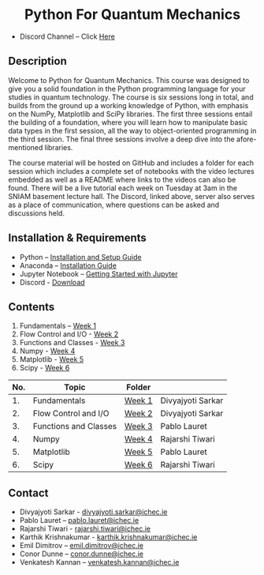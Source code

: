 # <center> Python For Quantum Mechanics </center>

- Discord Channel – Click [Here](https://discord.gg/BrzY9C5R)


## Description
Welcome to Python for Quantum Mechanics. This course was designed to give you a solid foundation in the Python programming language for your studies in quantum technology. The course is six sessions long in total, and builds from the ground up a working knowledge of Python, with emphasis on the NumPy, Matplotlib and SciPy libraries. The first three sessions entail the building of a foundation, where you will learn how to manipulate basic data types in the first session, all the way to object-oriented programming in the third session. The final three sessions involve a deep dive into the afore-mentioned libraries.

The course material will be hosted on GitHub and includes a folder for each session which includes a complete set of notebooks with the video lectures embedded as well as a README where links to the videos can also be found. There will be a live tutorial each week on Tuesday at 3am in the SNIAM basement lecture hall. The Discord, linked above, server also serves as a place of communication, where questions can be asked and discussions held.

## Installation & Requirements
- Python – [Installation and Setup Guide](https://realpython.com/installing-python/)
- Anaconda – [Installation Guide]( https://docs.anaconda.com/anaconda/install/)
- Jupyter Notebook – [Getting Started with Jupyter](https://jupyter.org/install.html)
- Discord - [Download](https://discord.com/download)



## Contents
1. Fundamentals – [Week 1](pyqm-week1/)
2. Flow Control and I/O - [Week 2](pyqm-week2/)
3. Functions and Classes - [Week 3](pyqm-week3/)
4. Numpy - [Week 4](pyqm-week4/)
5. Matplotlib - [Week 5](pyqm-week5/)
6. Scipy - [Week 6](pyqm-week6/)

|No.|Topic                 |Folder                |                 |
|-- |--                    |--                    |--               |
|1. |Fundamentals          | [Week 1](pyqm-week1/)|Divyajyoti Sarkar|
|2. |Flow Control and I/O  | [Week 2](pyqm-week2/)|Divyajyoti Sarkar|
|3. |Functions and Classes | [Week 3](pyqm-week3/)|Pablo Lauret     |
|4. |Numpy                 | [Week 4](pyqm-week4/)|Rajarshi Tiwari  |
|5. |Matplotlib            | [Week 5](pyqm-week5/)|Pablo Lauret     |
|6. |Scipy                 | [Week 6](pyqm-week6/)|Rajarshi Tiwari  |


## Contact
- Divyajyoti Sarkar - <divyajyoti.sarkar@ichec.ie>
- Pablo Lauret – <pablo.lauret@ichec.ie>
- Rajarshi Tiwari - <rajarshi.tiwari@ichec.ie>
- Karthik Krishnakumar - <karthik.krishnakumar@ichec.ie>
- Emil Dimitrov – <emil.dimitrov@ichec.ie>
- Conor Dunne – <conor.dunne@ichec.ie>
- Venkatesh Kannan – <venkatesh.kannan@ichec.ie>
